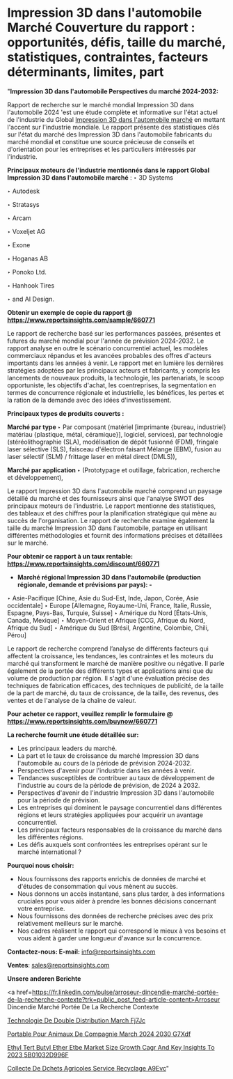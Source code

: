 # Impression 3D dans l'automobile Marché Couverture du rapport : opportunités, défis, taille du marché, statistiques, contraintes, facteurs déterminants, limites, part

"<strong>Impression 3D dans l'automobile Perspectives du marché 2024-2032:</strong>

Rapport de recherche sur le marché mondial Impression 3D dans l'automobile 2024 'est une étude complète et informative sur l'état actuel de l'industrie du Global <a href=https://www.reportsinsights.com/sample/660771>Impression 3D dans l'automobile marché</a> en mettant l'accent sur l'industrie mondiale. Le rapport présente des statistiques clés sur l'état du marché des Impression 3D dans l'automobile fabricants du marché mondial et constitue une source précieuse de conseils et d'orientation pour les entreprises et les particuliers intéressés par l'industrie.

<strong>Principaux moteurs de l'industrie mentionnés dans le rapport Global Impression 3D dans l'automobile marché</strong> :
‣ 3D Systems

‣ Autodesk

‣ Stratasys

‣ Arcam

‣ Voxeljet AG

‣ Exone

‣ Hoganas AB

‣ Ponoko Ltd.

‣ Hanhook Tires

‣ and AI Design.

<strong>Obtenir un exemple de copie du rapport @ <a href=https://www.reportsinsights.com/sample/660771>https://www.reportsinsights.com/sample/660771</a></strong>

Le rapport de recherche basé sur les performances passées, présentes et futures du marché mondial pour l'année de prévision 2024-2032. Le rapport analyse en outre le scénario concurrentiel actuel, les modèles commerciaux répandus et les avancées probables des offres d'acteurs importants dans les années à venir. Le rapport met en lumière les dernières stratégies adoptées par les principaux acteurs et fabricants, y compris les lancements de nouveaux produits, la technologie, les partenariats, le scoop opportuniste, les objectifs d'achat, les coentreprises, la segmentation en termes de concurrence régionale et industrielle, les bénéfices, les pertes et la ration de la demande avec des idées d'investissement.

<strong>Principaux types de produits couverts :</strong>

<strong>Marché par type </strong>
‣ Par composant (matériel [imprimante {bureau, industriel} matériau {plastique, métal, céramique}], logiciel, services), par technologie (stéréolithographie (SLA), modélisation de dépôt fusionné (FDM), fringale laser sélective (SLS), faisceau d'électron faisant Mélange (EBM), fusion au laser sélectif (SLM) / frittage laser en métal direct (DMLS)),

<strong>Marché par application </strong>
‣ (Prototypage et outillage, fabrication, recherche et développement),

Le rapport Impression 3D dans l'automobile marché comprend un paysage détaillé du marché et des fournisseurs ainsi que l'analyse SWOT des principaux moteurs de l'industrie. Le rapport mentionne des statistiques, des tableaux et des chiffres pour la planification stratégique qui mène au succès de l'organisation. Le rapport de recherche examine également la taille du marché Impression 3D dans l'automobile, partage en utilisant différentes méthodologies et fournit des informations précises et détaillées sur le marché.

<strong>Pour obtenir ce rapport à un taux rentable: <a href=https://www.reportsinsights.com/discount/660771>https://www.reportsinsights.com/discount/660771</a></strong>
<ul>
  <li><strong>Marché régional Impression 3D dans l'automobile (production régionale, demande et prévisions par pays): -</strong></li>
</ul>
‣ Asie-Pacifique [Chine, Asie du Sud-Est, Inde, Japon, Corée, Asie occidentale]
‣ Europe [Allemagne, Royaume-Uni, France, Italie, Russie, Espagne, Pays-Bas, Turquie, Suisse]
‣ Amérique du Nord [États-Unis, Canada, Mexique]
‣ Moyen-Orient et Afrique [CCG, Afrique du Nord, Afrique du Sud]
‣ Amérique du Sud [Brésil, Argentine, Colombie, Chili, Pérou]

Le rapport de recherche comprend l’analyse de différents facteurs qui affectent la croissance, les tendances, les contraintes et les moteurs du marché qui transforment le marché de manière positive ou négative. Il parle également de la portée des différents types et applications ainsi que du volume de production par région. Il s'agit d'une évaluation précise des techniques de fabrication efficaces, des techniques de publicité, de la taille de la part de marché, du taux de croissance, de la taille, des revenus, des ventes et de l'analyse de la chaîne de valeur.

<strong>Pour acheter ce rapport, veuillez remplir le formulaire @   <a href=https://www.reportsinsights.com/buynow/660771>https://www.reportsinsights.com/buynow/660771</a></strong>

<strong>La recherche fournit une étude détaillée sur:</strong>
<ul>
  <li>Les principaux leaders du marché.</li>
  <li>La part et le taux de croissance du marché Impression 3D dans l'automobile au cours de la période de prévision 2024-2032.</li>
  <li>Perspectives d'avenir pour l'industrie dans les années à venir.</li>
  <li>Tendances susceptibles de contribuer au taux de développement de l'industrie au cours de la période de prévision, de 2024 à 2032.</li>
  <li>Perspectives d'avenir de l'industrie Impression 3D dans l'automobile pour la période de prévision.</li>
  <li>Les entreprises qui dominent le paysage concurrentiel dans différentes régions et leurs stratégies appliquées pour acquérir un avantage concurrentiel.</li>
  <li>Les principaux facteurs responsables de la croissance du marché dans les différentes régions.</li>
  <li>Les défis auxquels sont confrontées les entreprises opérant sur le marché international ?</li>
</ul>
<strong>Pourquoi nous choisir:</strong>
<ul>
  <li>Nous fournissons des rapports enrichis de données de marché et d'études de consommation qui vous mènent au succès.</li>
  <li>Nous donnons un accès instantané, sans plus tarder, à des informations cruciales pour vous aider à prendre les bonnes décisions concernant votre entreprise.</li>
  <li>Nous fournissons des données de recherche précises avec des prix relativement meilleurs sur le marché.</li>
  <li>Nos cadres réalisent le rapport qui correspond le mieux à vos besoins et vous aident à garder une longueur d'avance sur la concurrence.</li>
</ul>
<strong>Contactez-nous:
</strong><strong>E-mail:</strong> <a href=mailto:info@reportsinsights.com>info@reportsinsights.com</a>

<strong>Ventes</strong>: <a href=mailto:sales@reportsinsights.com>sales@reportsinsights.com</a>

<strong>Unsere anderen Berichte</strong>

<a href=https://fr.linkedin.com/pulse/arroseur-dincendie-marché-portée-de-la-recherche-contexte?trk=public_post_feed-article-content>Arroseur Dincendie Marché Portée De La Recherche Contexte</a>

<a href=https://www.linkedin.com/pulse/technologie-de-double-distribution-march%C3%A9-fj7jc/>Technologie De Double Distribution March Fj7Jc</a>

<a href=https://www.linkedin.com/pulse/portable-pour-animaux-de-compagnie-march%C3%A9-2024-2030-g7xdf/>Portable Pour Animaux De Compagnie March 2024 2030 G7Xdf</a>

<a href=https://medium.com/@saliajay581/ethyl-tert-butyl-ether-etbe-market-size-growth-cagr-and-key-insights-to-2023-5b01032d996f>Ethyl Tert Butyl Ether Etbe Market Size Growth Cagr And Key Insights To 2023 5B01032D996F</a>

<a href=https://www.linkedin.com/pulse/collecte-de-d%C3%A9chets-agricoles-service-recyclage-a9evc/>Collecte De Dchets Agricoles Service Recyclage A9Evc</a>"
